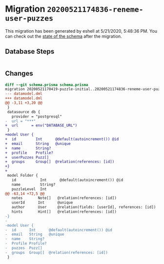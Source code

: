 # Migration `20200521174836-reneme-user-puzzes`

This migration has been generated by eshell at 5/21/2020, 5:48:36 PM.
You can check out the [state of the schema](./schema.prisma) after the migration.

## Database Steps

```sql

```

## Changes

```diff
diff --git schema.prisma schema.prisma
migration 20200521170419-puzzle-initial..20200521174836-reneme-user-puzzes
--- datamodel.dml
+++ datamodel.dml
@@ -3,11 +3,20 @@
 }
 datasource db {
   provider = "postgresql"
-  url = "***"
+  url      = env("DATABASE_URL")
 }
+model User {
+  id         Int      @default(autoincrement()) @id
+  email      String   @unique
+  name       String?
+  profile    Profile?
+  userPuzzes Puzz[]
+  groups     Group[]  @relation(references: [id])
+}
+
 model Folder {
   id           Int      @default(autoincrement()) @id
   name         String?
   puzzleLevel  Int
@@ -63,14 +72,5 @@
   notes       Note[]   @relation(references: [id])
   userId      Int      @unique
   author      User     @relation(fields: [userId], references: [id])
   hints       Hint[]   @relation(references: [id])
-}
-
-model User {
-  id      Int      @default(autoincrement()) @id
-  email   String   @unique
-  name    String?
-  Profile Profile?
-  puzzes  Puzz[]
-  groups  Group[]  @relation(references: [id])
 }
```


